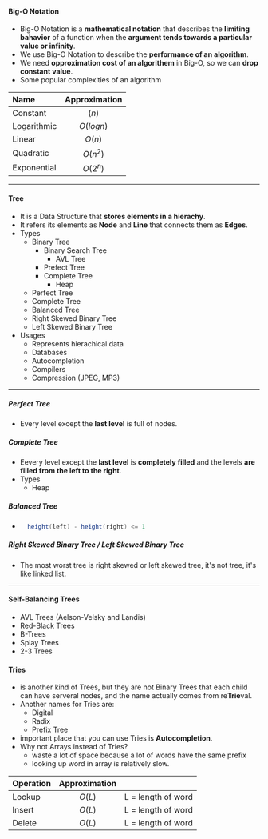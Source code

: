 #### Big-O Notation
- Big-O Notation is a **mathematical notation** that describes the **limiting bahavior** of a function when the **argument tends towards a particular value or infinity**.
- We use Big-O Notation to describe the **performance of an algorithm**.
- We need **opproximation cost of an algorithem** in Big-O, so we can **drop constant value**.
- Some popular complexities of an algorithm 
 
| Name | Approximation |
| :--- | :---: |
| Constant | $(n)$ |
| Logarithmic | $O(log n)$ |
| Linear | $O(n)$ |
| Quadratic | $O(n^2)$ |
| Exponential | $O(2^n)$ |

---
#### Tree
- It is a Data Structure that **stores elements in a hierachy**.
- It refers its elements as **Node** and **Line** that connects them as **Edges**.
- Types
    - Binary Tree
        - Binary Search Tree
            - AVL Tree 
        - Prefect Tree
        - Complete Tree
            - Heap 
    - Perfect Tree
    - Complete Tree
    - Balanced Tree
    - Right Skewed Binary Tree
    - Left Skewed Binary Tree
- Usages
    - Represents hierachical data
    - Databases
    - Autocompletion
    - Compilers
    - Compression (JPEG, MP3)
---
##### Perfect Tree
- Every level except the **last level** is full of nodes.
##### Complete Tree
- Eevery level except the **last level** is **completely filled** and the levels **are filled from the left to the right**.
- Types
    - Heap 
##### Balanced Tree
- ```Java 
    height(left) - height(right) <= 1
  ```
##### Right Skewed Binary Tree / Left Skewed Binary Tree
- The most worst tree is right skewed or left skewed tree, it's not tree, it's like linked list.
---
#### Self-Balancing Trees
- AVL Trees (Aelson-Velsky and Landis)
- Red-Black Trees
- B-Trees
- Splay Trees
- 2-3 Trees




#### Tries
- is another kind of Trees, but they are not Binary Trees that each child can have serveral nodes, and the name actually comes from re**Trie**val.
- Another names for Tries are:
    - Digital
    - Radix
    - Prefix Tree
- important place that you can use Tries is **Autocompletion**.
- Why not Arrays instead of Tries?
    - waste a lot of space because a lot of words have the same prefix
    - looking up word in array is relatively slow.

| Operation | Approximation | |
| :--- | :---: | :---: |
| Lookup | $O(L)$ | L = length of word |
| Insert | $O(L)$ | L = length of word |
| Delete | $O(L)$ | L = length of word |
